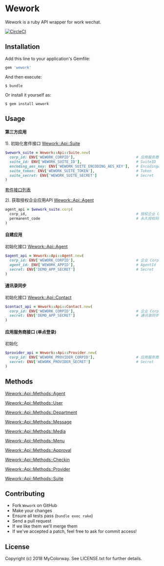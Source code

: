 # Wework

Wework is a ruby API wrapper for work wechat.

[![CircleCI](https://circleci.com/gh/mycolorway/wework/tree/suite.svg?style=svg)](https://circleci.com/gh/mycolorway/wework/tree/suite)

## Installation

Add this line to your application's Gemfile:

```ruby
gem 'wework'
```

And then execute:

    $ bundle

Or install it yourself as:

    $ gem install wework

## Usage

#### 第三方应用

1). 初始化套件接口 [Wework::Api::Suite](https://github.com/mycolorway/wework/blob/suite/lib/wework/api/suite.rb)

```ruby
$wework_suite = Wework::Api::Suite.new(
  corp_id: ENV['WEWORK_CORPID'],                            # 应用服务商 CorpID
  suite_id: ENV['WEWORK_SUITE_ID'],                         # SuiteID
  encoding_aes_key: ENV['WEWORK_SUITE_ENCODING_AES_KEY'],   # EncodingAESKey
  suite_token: ENV['WEWORK_SUITE_TOKEN'],                   # Token
  suite_secret: ENV['WEWORK_SUITE_SECRET']                  # Secret
)
```
[套件接口列表](https://github.com/mycolorway/wework/blob/suite/lib/wework/api/methods/suite.rb)

2). 获取授权企业应用API [Wework::Api::Agent](https://github.com/mycolorway/wework/blob/suite/lib/wework/api/agent.rb)

```ruby
agent_api = $wework_suite.corp(
  corp_id,                                                  # 授权企业 CorpID
  permanent_code                                            # 永久授权码
)
```

#### 自建应用

初始化接口 [Wework::Api::Agent](https://github.com/mycolorway/wework/blob/suite/lib/wework/api/agent.rb)

``` ruby
$agent_api = Wework::Api::Agent.new(
  corp_id: ENV['WEWORK_CORPID'],                            # 企业 CorpID
  agent_id: ENV['WEWORK_APPID'],                            # AgentId
  secret: ENV['DEMO_APP_SECRET']                            # Secret
)
```

#### 通讯录同步

初始化接口 [Wework::Api::Contact](https://github.com/mycolorway/wework/blob/suite/lib/wework/api/contact.rb)

``` ruby
$contact_api = Wework::Api::Contact.new(
  corp_id: ENV['WEWORK_CORPID'],                            # 企业 CorpID
  secret: ENV['DEMO_APP_SECRET']                            # 通讯录同步 Secret
)
```

#### 应用服务商接口 (单点登录)

初始化

``` ruby
$provider_api = Wework::Api::Provider.new(
  corp_id: ENV['WEWORK_PROVIDER_CORPID'],                   # 应用服务商 CorpID
  secret: ENV['WEWORK_PROVIDER_SECRET']                     # Secret
)
```


## Methods

[Wework::Api::Methods::Agent](https://github.com/mycolorway/wework/blob/suite/lib/wework/api/methods/agent.rb)

[Wework::Api::Methods::User](https://github.com/mycolorway/wework/blob/suite/lib/wework/api/methods/user.rb)

[Wework::Api::Methods::Department](https://github.com/mycolorway/wework/blob/suite/lib/wework/api/methods/department.rb)

[Wework::Api::Methods::Message](https://github.com/mycolorway/wework/blob/suite/lib/wework/api/methods/message.rb)

[Wework::Api::Methods::Media](https://github.com/mycolorway/wework/blob/suite/lib/wework/api/methods/media.rb)

[Wework::Api::Methods::Menu](https://github.com/mycolorway/wework/blob/suite/lib/wework/api/methods/menu.rb)

[Wework::Api::Methods::Approval](https://github.com/mycolorway/wework/blob/suite/lib/wework/api/methods/approval.rb)

[Wework::Api::Methods::Checkin](https://github.com/mycolorway/wework/blob/suite/lib/wework/api/methods/checkin.rb)

[Wework::Api::Methods::Provider](https://github.com/mycolorway/wework/blob/suite/lib/wework/api/methods/provider.rb)

[Wework::Api::Methods::Suite](https://github.com/mycolorway/wework/blob/suite/lib/wework/api/methods/suite.rb)


## Contributing

* Fork `Wework` on GitHub
* Make your changes
* Ensure all tests pass (`bundle exec rake`)
* Send a pull request
* If we like them we'll merge them
* If we've accepted a patch, feel free to ask for commit access!

## License

Copyright (c) 2018 MyColorway. See LICENSE.txt for further details.

